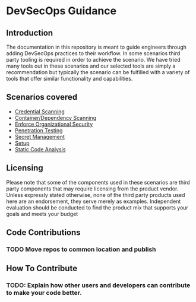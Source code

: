 # DevSecOps Guidance

## Introduction

The documentation in this repository is meant to guide engineers through adding DevSecOps practices to their workflow.  In some scenarios third party tooling is required in order to achieve the scenario.  We have tried many tools out in these scenarios and our selected tools are simply a recommendation but typically the scenario can be fulfilled with a variety of tools that offer similar functionality and capabilities.

## Scenarios covered

- [Credential Scanning](./Scenarios/CredentialScanning/README.md)
- [Container/Dependency Scanning](./Scenarios/DependencyContainerScanning/README.md)
- [Enforce Organizational Security](./Scenarios/EnforceOrgSecurityPolicy/README.md)
- [Penetration Testing](./Scenarios/PenetrationTesting/README.md)
- [Secret Management](./Scenarios/SecretManagement/README.md)
- [Setup](./Scenarios/Setup/Whitesource.md)
- [Static Code Analysis](./Scenarios/StaticCodeAnalysis/README.md)

## Licensing

Please note that some of the components used in these scenarios are third party components that may require licensing from the product vendor. Unless expressly stated otherwise, none of the third party products used here are an endorsement, they serve merely as examples. Independent evaluation should be conducted to find the product mix that supports your goals and meets your budget 

## Code Contributions

### TODO Move repos to common location and publish

## How To Contribute

### TODO: Explain how other users and developers can contribute to make your code better.
